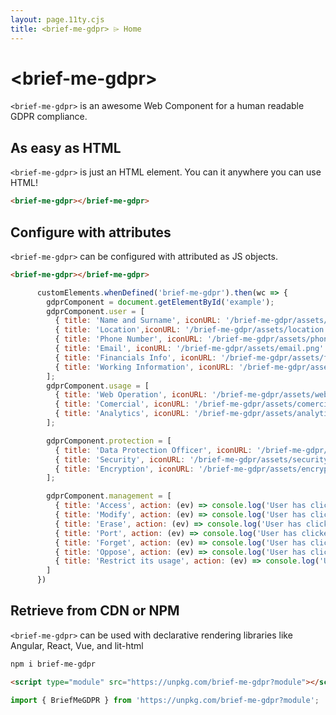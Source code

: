 ```yaml
---
layout: page.11ty.cjs
title: <brief-me-gdpr> ⌲ Home
---
```


# &lt;brief-me-gdpr&gt;

`<brief-me-gdpr>` is an awesome Web Component for a human readable GDPR compliance.

<brief-me-gdpr id="example"></brief-me-gdpr>
<script>
      customElements.whenDefined('brief-me-gdpr').then(wc => {
        gdprComponent = document.getElementById('example');
        gdprComponent.user = [
          {
            title: 'Name and Surname',
            iconURL: '/brief-me-gdpr/assets/user-info.png'
          },
          {
            title: 'Location',
            iconURL: '/brief-me-gdpr/assets/location.png'
          },
          {
            title: 'Phone Number',
            iconURL: '/brief-me-gdpr/assets/phone-number.png'
          },
          {
            title: 'Email',
            iconURL: '/brief-me-gdpr/assets/email.png'
          },
          {
            title: 'Financials Info',
            iconURL: '/brief-me-gdpr/assets/financial.png'
          },
          {
            title: 'Working Information',
            iconURL: '/brief-me-gdpr/assets/job.png'
          }
        ];
        gdprComponent.usage = [
          {
            title: 'Web Operation',
            iconURL: '/brief-me-gdpr/assets/web.png',
            description: 'We use some of your data for our web proper operation'
          },
          {
            title: 'Comercial',
            iconURL: '/brief-me-gdpr/assets/comercial.png',
            description: 'We use some of your data for commercial purposes, such us offer you a filtered product'
          },
          {
            title: 'Analytics',
            iconURL: '/brief-me-gdpr/assets/analytics.png',
            description: 'We improve our website by seeing how you browse'
          }
        ];

        gdprComponent.protection = [
          {
            title: 'Data Protection Officer',
            iconURL: '/brief-me-gdpr/assets/officer.png',
            description: 'A DPO is responsible for overseeing the data protection approach, strategy, and its implementation'
          },
          {
            title: 'Security',
            iconURL: '/brief-me-gdpr/assets/security.png',
            description: 'We follow all security protocols and keep our systems updated, eliminating vulnerabilities'
          },
          {
            title: 'Encryption',
            iconURL: '/brief-me-gdpr/assets/encryption.png',
            description: 'We store your encrypted data in an independent database'          }
        ];

        gdprComponent.management = [
          {
            title: 'Access',
            action: (ev) => console.log('User has clicked on Access')
          },
          {
            title: 'Modify',
            action: (ev) => console.log('User has clicked on Modify')
          },
          {
            title: 'Erase',
            action: (ev) => console.log('User has clicked on Erase')      
          },
          {
            title: 'Port',
            action: (ev) => console.log('User has clicked on Portability')      
          },
          {
            title: 'Forget',
            action: (ev) => console.log('User has clicked on Forget')      
          },
          {
            title: 'Oppose',
            action: (ev) => console.log('User has clicked on Oppose')      
          },
          {
            title: 'Restrict its usage',
            action: (ev) => console.log('User has clicked on Restrict')      
          }
        ]
      })
    </script>

## As easy as HTML

<section >
  <div>

`<brief-me-gdpr>` is just an HTML element. You can it anywhere you can use HTML!

```html
<brief-me-gdpr></brief-me-gdpr>
```

  </div>
</section>

## Configure with attributes

<section >
  <div>

`<brief-me-gdpr>` can be configured with attributed as JS objects.

```html
<brief-me-gdpr></brief-me-gdpr>
```

```js
      customElements.whenDefined('brief-me-gdpr').then(wc => {
        gdprComponent = document.getElementById('example');
        gdprComponent.user = [
          { title: 'Name and Surname', iconURL: '/brief-me-gdpr/assets/user-info.png' },
          { title: 'Location',iconURL: '/brief-me-gdpr/assets/location.png'},
          { title: 'Phone Number', iconURL: '/brief-me-gdpr/assets/phone-number.png' },
          { title: 'Email', iconURL: '/brief-me-gdpr/assets/email.png' },
          { title: 'Financials Info', iconURL: '/brief-me-gdpr/assets/financial.png' },
          { title: 'Working Information', iconURL: '/brief-me-gdpr/assets/job.png' }
        ];
        gdprComponent.usage = [
          { title: 'Web Operation', iconURL: '/brief-me-gdpr/assets/web.png', description: 'We use some of your data for our web proper operation' },
          { title: 'Comercial', iconURL: '/brief-me-gdpr/assets/comercial.png', description: 'We use some of your data for commercial purposes, such us offer you a filtered product' },
          { title: 'Analytics', iconURL: '/brief-me-gdpr/assets/analytics.png', description: 'We improve our website by seeing how you browse' }
        ];

        gdprComponent.protection = [
          { title: 'Data Protection Officer', iconURL: '/brief-me-gdpr/assets/officer.png', description: 'A DPO is responsible for overseeing the data protection approach, strategy, and its implementation' },
          { title: 'Security', iconURL: '/brief-me-gdpr/assets/security.png', description: 'We follow all security protocols and keep our systems updated, eliminating vulnerabilities'},
          { title: 'Encryption', iconURL: '/brief-me-gdpr/assets/encryption.png', description: 'We store your encrypted data in an independent database' }
        ];

        gdprComponent.management = [
          { title: 'Access', action: (ev) => console.log('User has clicked on Access')},
          { title: 'Modify', action: (ev) => console.log('User has clicked on Modify')},
          { title: 'Erase', action: (ev) => console.log('User has clicked on Erase')},
          { title: 'Port', action: (ev) => console.log('User has clicked on Portability')},
          { title: 'Forget', action: (ev) => console.log('User has clicked on Forget')},
          { title: 'Oppose', action: (ev) => console.log('User has clicked on Oppose')},
          { title: 'Restrict its usage', action: (ev) => console.log('User has clicked on Restrict')}
        ]
      })
```

  </div>
</section>

## Retrieve from CDN or NPM

<section >
  <div>

`<brief-me-gdpr>` can be used with declarative rendering libraries like Angular, React, Vue, and lit-html

```bash
npm i brief-me-gdpr
```

```html
<script type="module" src="https://unpkg.com/brief-me-gdpr?module"></script>
```

```js
import { BriefMeGDPR } from 'https://unpkg.com/brief-me-gdpr?module';
```


  </div>
</section>
